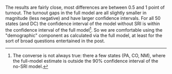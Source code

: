 The results are fairly close, most differences are between 0.5 and 1 point of
turnout. The turnout gaps in the full model are all slightly smaller in magnitude
(less negative) and have larger confidence intervals.  For all 50 states (and DC)
the confidence interval of the model without SRI is within the confidence
interval of the full model[^1].
So we are comfortable using the "demographic" component as calculated via the full
model, at least for the sort of broad questions entertained in the post.

[^1]:  The converse is not always true: there a few states
    (PA, CO, NM), where the full-model estimate is outside the 90% confidence interval
    of the no-SRI model.
